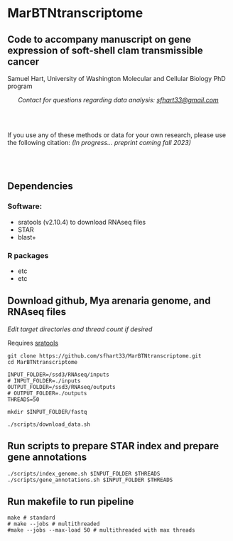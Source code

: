 # MarBTNtranscriptome
## Code to accompany manuscript on gene expression of soft-shell clam transmissible cancer
Samuel Hart, University of Washington Molecular and Cellular Biology PhD program

&nbsp;&nbsp;&nbsp;&nbsp;&nbsp;&nbsp;*Contact for questions regarding data analysis: sfhart33@gmail.com*

<br/><br/>

If you use any of these methods or data for your own research, please use the following citation:
*(In progress... preprint coming fall 2023)*

<br/><br/>

## Dependencies

### Software:
* sratools (v2.10.4) to download RNAseq files
* STAR
* blast+

### R packages
* etc
* etc


## Download github, Mya arenaria genome, and RNAseq files
*Edit target directories and thread count if desired*

Requires [sratools](https://github.com/ncbi/sra-tools/wiki)
```
git clone https://github.com/sfhart33/MarBTNtranscriptome.git
cd MarBTNtranscriptome

INPUT_FOLDER=/ssd3/RNAseq/inputs
# INPUT_FOLDER=./inputs
OUTPUT_FOLDER=/ssd3/RNAseq/outputs
# OUTPUT_FOLDER=./outputs
THREADS=50

mkdir $INPUT_FOLDER/fastq

./scripts/download_data.sh
```

## Run scripts to prepare STAR index and prepare gene annotations
```
./scripts/index_genome.sh $INPUT_FOLDER $THREADS
./scripts/gene_annotations.sh $INPUT_FOLDER $THREADS
```

## Run makefile to run pipeline
```
make # standard
# make --jobs # multithreaded
#make --jobs --max-load 50 # multithreaded with max threads
```
